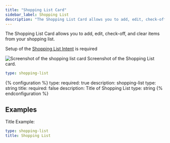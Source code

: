 ```yaml
---
title: "Shopping List Card"
sidebar_label: Shopping List
description: "The Shopping List Card allows you to add, edit, check-off, and clear items from your shopping list"
---
```


The Shopping List Card allows you to add, edit, check-off, and clear items from your shopping list.

Setup of the [Shopping List Intent](/components/shopping_list/) is required

<p class='img'>
<img src='/images/lovelace/lovelace_shopping_list_card.gif' alt='Screenshot of the shopping list card'>
Screenshot of the Shopping List card.
</p>

```yaml
type: shopping-list
```

{% configuration %}
type:
  required: true
  description: shopping-list
  type: string
title:
  required: false
  description: Title of Shopping List
  type: string
{% endconfiguration %}

## Examples

Title Example:

```yaml
type: shopping-list
title: Shopping List
```
